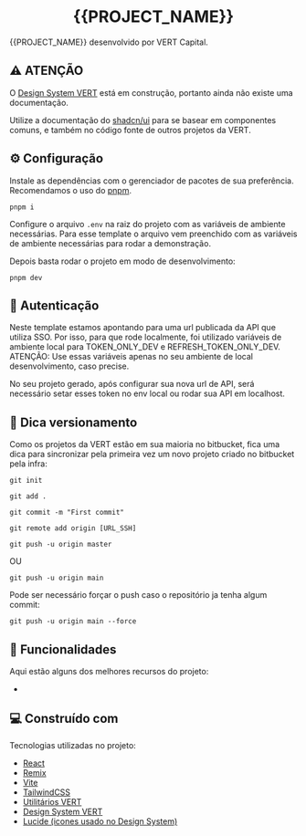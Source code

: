 <h1 align="center" id="title">{{PROJECT_NAME}}</h1>

<p id="description">{{PROJECT_NAME}} desenvolvido por VERT Capital.</p>

<h2>⚠️ ATENÇÃO</h2>

O <a href="https://www.npmjs.com/package/@vert-capital/design-system-ui">Design System VERT</a> está em construção, portanto ainda não existe uma documentação.

Utilize a documentação do <a href="https://ui.shadcn.com/">shadcn/ui</a> para se basear em componentes comuns, e também no código fonte de outros projetos da VERT.

<h2>⚙️ Configuração</h2>

Instale as dependências com o gerenciador de pacotes de sua preferência. Recomendamos o uso do <a href="https://pnpm.io/">pnpm</a>.

<pre>
<code>pnpm i</code>
</pre>

Configure o arquivo `.env` na raiz do projeto com as variáveis de ambiente necessárias. Para esse template o arquivo vem preenchido com as variáveis de ambiente necessárias para rodar a demonstração.

Depois basta rodar o projeto em modo de desenvolvimento:

<pre>
<code>pnpm dev</code>
</pre>

<h2>🔑 Autenticação</h2>

Neste template estamos apontando para uma url publicada da API que utiliza SSO. Por isso, para que rode localmente, foi utilizado variáveis de ambiente local para TOKEN_ONLY_DEV e REFRESH_TOKEN_ONLY_DEV. ATENÇÃO: Use essas variáveis apenas no seu ambiente de local desenvolvimento, caso precise.

No seu projeto gerado, após configurar sua nova url de API, será necessário setar esses token no env local ou rodar sua API em localhost.

<h2>🔑 Dica versionamento</h2>

Como os projetos da VERT estão em sua maioria no bitbucket, fica uma dica para sincronizar pela primeira vez um novo projeto criado no bitbucket pela infra:

<pre>
<code>git init</code>
</pre>

<pre>
<code>git add .</code>
</pre>

<pre>
<code>git commit -m "First commit"</code>
</pre>

<pre>
<code>git remote add origin [URL_SSH]</code>
</pre>

<pre>
<code>git push -u origin master</code>
</pre>

OU

<pre>
<code>git push -u origin main</code>
</pre>

Pode ser necessário forçar o push caso o repositório ja tenha algum commit:

<pre>
<code>git push -u origin main --force</code>
</pre>

<h2>🧐 Funcionalidades</h2>

Aqui estão alguns dos melhores recursos do projeto:

-

<h2>💻 Construído com</h2>

Tecnologias utilizadas no projeto:

- <a href="https://react.dev/">React</a>
- <a href="https://remix.run/">Remix</a>
- <a href="https://vitejs.dev/">Vite</a>
- <a href="https://tailwindcss.com/docs/installation">TailwindCSS</a>
- <a href="https://www.npmjs.com/package/@vert-capital/common">Utilitários VERT</a>
- <a href="https://www.npmjs.com/package/@vert-capital/design-system-ui">Design System VERT</a>
- <a href="https://lucide.dev/">Lucide (icones usado no Design System)</a>
